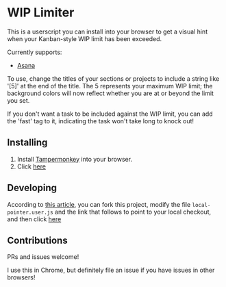 # WIP Limiter

This is a userscript you can install into your browser to get a visual
hint when your Kanban-style WIP limit has been exceeded.

Currently supports:

* [Asana](https://www.asana.com)

To use, change the titles of your sections or projects to include a
string like '[5]' at the end of the title.  The 5 represents your
maximum WIP limit; the background colors will now reflect whether you
are at or beyond the limit you set.

If you don't want a task to be included against the WIP limit, you can
add the 'fast' tag to it, indicating the task won't take long to knock
out!

## Installing

1. Install [Tampermonkey](https://tampermonkey.net/) into your browser.
2. Click [here](https://github.com/apiology/wip-limiter/raw/main/wip-limiter.user.js)

## Developing

According
to
[this article](https://stackoverflow.com/questions/24542151/how-to-edit-tampermonkey-scripts-outside-of-the-browser#),
you can fork this project, modify the file `local-pointer.user.js` and
the link that follows to point to your local checkout, and then
click
[here](https://github.com/apiology/wip-limiter/raw/main/local-pointer.user.js)

## Contributions

PRs and issues welcome!

I use this in Chrome, but definitely file an issue if you have issues in other browsers!

